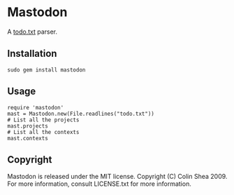 # Mastodon

A [todo.txt][1] parser.

[1]: http://ginatrapani.github.com/todo.txt-cli/

## Installation

    sudo gem install mastodon

## Usage

    require 'mastodon'
    mast = Mastodon.new(File.readlines("todo.txt"))
    # List all the projects
    mast.projects
    # List all the contexts
    mast.contexts

## Copyright
Mastodon is released under the MIT license. Copyright (C) Colin Shea 2009. For
more information, consult LICENSE.txt for more information.
